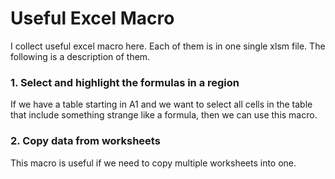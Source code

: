 # Useful Excel Macro

I collect useful excel macro here. Each of them is in one single xlsm file. The following is a description of them. 

### 1. Select and highlight the formulas in a region

If we have a table starting in A1 and we want to select all cells in the table that include something strange like a formula, then we can use this macro.

### 2. Copy data from worksheets

This macro is useful if we need to copy multiple worksheets into one.
